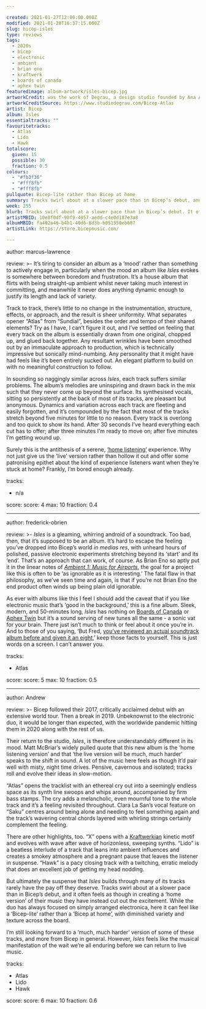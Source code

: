 ```yaml
---

created: 2021-01-27T12:00:00.000Z
modified: 2021-01-28T16:37:15.000Z
slug: bicep-isles
type: reviews
tags:
  - 2020s
  - bicep
  - electronic
  - ambient
  - brian eno
  - kraftwerk
  - boards of canada
  - aphex twin
featuredimage: album-artwork/isles-bicep.jpg
artworkCredit: was the work of Degrau, a design studio founded by Ana Areias, João Castro, Raquel Rei, and Tiago Campeã. Degrau provided a collection of visuals for the release, including singles artwork and live performance interactive pieces.
artworkCreditSource: https://www.studiodegrau.com/Bicep-Atlas
artist: Bicep
album: Isles
essentialtracks: ""
favouritetracks:
  - Atlas
  - Lido
  - Hawk
totalscore:
  given: 15
  possible: 30
  fraction: 0.5
colours:
  - "#fb3f36"
  - "#fff8fb"
  - "#fff8fb"
pullquote: Bicep-lite rather than Bicep at home
summary: Tracks swirl about at a slower pace than in Bicep’s debut, and it often feels as though in creating a ‘home version’ of their music they have instead cut out the excitement.
week: 255
blurb: Tracks swirl about at a slower pace than in Bicep’s debut. It often feels as though in creating a ‘home version’ they have instead cut out the excitement.
artistMBID: 10e8f0df-90f9-4957-aedd-c4e0d187e3a8
albumMBID: fa402a46-b4b1-40d6-8d3b-b051550eb687
artistLink: https://store.bicepmusic.com/

---
```


author: marcus-lawrence

review: >-
  It’s tiring to consider an album as a ‘mood’ rather than something to actively engage in, particularly when the mood an album like _Isles_ evokes is somewhere between boredom and frustration. It’s a house album that flirts with being straight-up ambient whilst never taking much interest in committing, and meanwhile it never does anything dynamic enough to justify its length and lack of variety.

  Track to track, there’s little to no change in the instrumentation, structure, effects, or approach, and the result is sheer uniformity. What separates opener “Atlas” from “Sundial”, besides the order and tempo of their shared elements? Try as I have, I can’t figure it out, and I’ve settled on feeling that every track on the album is essentially drawn from one original, chopped up, and glued back together. Any resultant wrinkles have been smoothed out by an immaculate approach to production, which is technically impressive but sonically mind-numbing. Any personality that it might have had feels like it’s been entirely sucked out. An elegant platform to build on with no meaningful construction to follow.

  In sounding so naggingly similar across _Isles_, each track suffers similar problems. The album’s melodies are uninspiring and drawn back in the mix such that they never come up beyond the surface. Its synthesised vocals, sitting so persistently at the back of most of its tracks, are pleasant but anonymous. Dynamics and variation across each track are fleeting and easily forgotten, and it’s compounded by the fact that most of the tracks stretch beyond five minutes for little to no reason. Every track is overlong and too quick to show its hand. After 30 seconds I’ve heard everything each cut has to offer; after three minutes I’m ready to move on; after five minutes I’m getting wound up.
  
  Surely this is the antithesis of a serene, [‘home listening’](https://thevinylfactory.com/news/bicep-new-album-isles-vinyl/) experience. Why not just give us the ‘live’ version rather than hollow it out and offer some patronising epithet about the kind of experience listeners want when they’re stuck at home? Frankly, I’m bored enough already.

tracks:
  - n/a

score:
  score: 4
  max: 10
  fraction: 0.4

---

author: frederick-obrien

review: >-
  _Isles_ is a gleaming, whirring android of a soundtrack. Too bad, then, that it’s supposed to be an album. It’s hard to escape the feeling you’ve dropped into Bicep’s world _in medias res_, with unheard hours of polished, passive electronic experiments stretching beyond its ‘start’ and its ‘end’. That’s an approach that can work, of course. As Brian Eno so aptly put it in the linear notes of _[Ambient 1: Music for Airports](/reviews/brian-eno-ambient-1-music-for-airports/)_, the goal for a project like this is often to be ‘as ignorable as it is interesting.’ The fatal flaw in that philosophy, as we’ve seen time and again, is that if you’re not Brian Eno the end product often winds up being plain old ignorable.

  As ever with albums like this I feel I should add the caveat that if you like electronic music that’s ‘good in the background,’ this is a fine album. Sleek, modern, and 50-minutes long, _Isles_ has nothing on [Boards of Canada](/reviews/boards-of-canada-music-has-the-right-to-children/) or [Aphex Twin](/reviews/aphex-twin-richard-d-james-album/) but it’s a sound serving of new tunes all the same - a sonic vat for your brain. There just isn’t much to think or feel about it once you’re in. And to those of you saying, ‘But Fred, [you’ve reviewed an actual soundtrack album before and given it an eight](/reviews/mogwai-atomic/),’ keep those facts to yourself. This is just words on a screen. I can’t answer you.

tracks:
  - Atlas

score:
  score: 5
  max: 10
  fraction: 0.5

---

author: Andrew

review: >-
  Bicep followed their 2017, critically acclaimed debut with an extensive world tour. Then a break in 2019. Unbeknownst to the electronic duo, it would be longer than expected, with the worldwide pandemic hitting them in 2020 along with the rest of us.

  Their return to the studio, _Isles_, is therefore understandably different in its mood. Matt McBriar’s widely pulled quote that this new album is the ‘home listening version’ and that ‘the live version will be much, much harder’ speaks to the shift in sound. A lot of the music here feels as though it’d pair well with misty, night time drives. Pensive, cavernous and isolated; tracks roll and evolve their ideas in slow-motion.

  “Atlas” opens the tracklist with an ethereal cry out into a seemingly endless space as its synth line swoops and whips around, accompanied by firm bass stamps. The cry adds a melancholic, even mournful tone to the whole track and it’s a feeling revisited throughout. Clara La San’s vocal feature on “Saku” centres around being alone and needing to feel something again and the track’s wavering central chords layered with whirling strings certainly complement the feeling.

  There are other highlights, too. “X” opens with a [Kraftwerkian](/reviews/kraftwerk-the-man-machine/) kinetic motif and evolves with wave after wave of horizonless, sweeping synths. “Lido” is a beatless interlude of a track that leans into ambient influences and creates a smokey atmosphere and a pregnant pause that leaves the listener in suspense. “Hawk” is a pacy closing track with a twitching, erratic melody that does an excellent job of getting my head nodding.

  But ultimately the suspense that _Isles_ builds through many of its tracks rarely have the pay off they deserve. Tracks swirl about at a slower pace than in Bicep’s debut, and it often feels as though in creating a ‘home version’ of their music they have instead cut out the excitement. While the duo has always focused on simply arranged electronica, here it can feel like a ‘Bicep-lite’ rather than a ‘Bicep at home’, with diminished variety and texture across the board.

  I’m still looking forward to a ‘much, much harder’ version of some of these tracks, and more from Bicep in general. However, _Isles_ feels like the musical manifestation of the wait we’re all enduring before we can return to live music.

tracks:
  - Atlas
  - Lido
  - Hawk

score:
  score: 6
  max: 10
  fraction: 0.6
